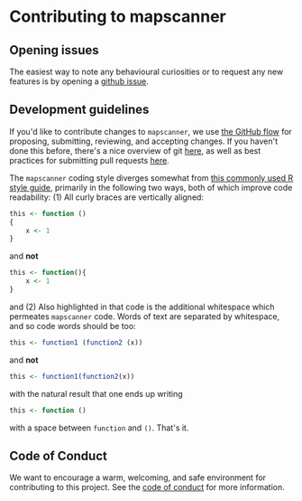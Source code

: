 # Contributing to mapscanner

## Opening issues

The easiest way to note any behavioural curiosities or to request any new
features is by opening a [github issue](https://github.com/ropensci/mapscanner/issues).


## Development guidelines

If you'd like to contribute changes to `mapscanner`, we use [the GitHub
flow](https://guides.github.com/introduction/flow/index.html) for proposing,
submitting, reviewing, and accepting changes. If you haven't done this before,
there's a nice overview of git [here](http://r-pkgs.had.co.nz/git.html), as well
as best practices for submitting pull requests
[here](http://r-pkgs.had.co.nz/git.html#pr-make).

The `mapscanner` coding style diverges somewhat from [this commonly used R style
guide](http://adv-r.had.co.nz/Style.html), primarily in the following two ways,
both of which improve code readability: (1) All curly braces are vertically aligned:
```r
this <- function ()
{
    x <- 1
}
```
and **not**
```r
this <- function(){
    x <- 1
}
```
and (2) Also highlighted in that code is the additional whitespace which
permeates `mapscanner` code. Words of text are separated by whitespace, and so
code words should be too:
```r
this <- function1 (function2 (x))
```
and **not**
```r
this <- function1(function2(x))
```
with the natural result that one ends up writing
```r
this <- function ()
```
with a space between `function` and `()`. That's it.


## Code of Conduct

We want to encourage a warm, welcoming, and safe environment for contributing
to this project. See the [code of
conduct](https://github.com/ropensci/mapscanner/blob/master/CODE_OF_CONDUCT.md)
for more information.
